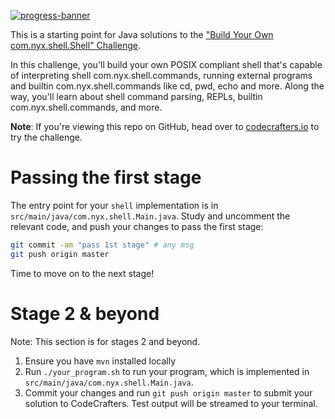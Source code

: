 [![progress-banner](https://backend.codecrafters.io/progress/shell/fb0dab36-d966-46a1-a21b-6967df9bc196)](https://app.codecrafters.io/users/codecrafters-bot?r=2qF)

This is a starting point for Java solutions to the
["Build Your Own com.nyx.shell.Shell" Challenge](https://app.codecrafters.io/courses/shell/overview).

In this challenge, you'll build your own POSIX compliant shell that's capable of
interpreting shell com.nyx.shell.commands, running external programs and builtin com.nyx.shell.commands like
cd, pwd, echo and more. Along the way, you'll learn about shell command parsing,
REPLs, builtin com.nyx.shell.commands, and more.

**Note**: If you're viewing this repo on GitHub, head over to
[codecrafters.io](https://codecrafters.io) to try the challenge.

# Passing the first stage

The entry point for your `shell` implementation is in `src/main/java/com.nyx.shell.Main.java`.
Study and uncomment the relevant code, and push your changes to pass the first
stage:

```sh
git commit -am "pass 1st stage" # any msg
git push origin master
```

Time to move on to the next stage!

# Stage 2 & beyond

Note: This section is for stages 2 and beyond.

1. Ensure you have `mvn` installed locally
1. Run `./your_program.sh` to run your program, which is implemented in
   `src/main/java/com.nyx.shell.Main.java`.
1. Commit your changes and run `git push origin master` to submit your solution
   to CodeCrafters. Test output will be streamed to your terminal.
